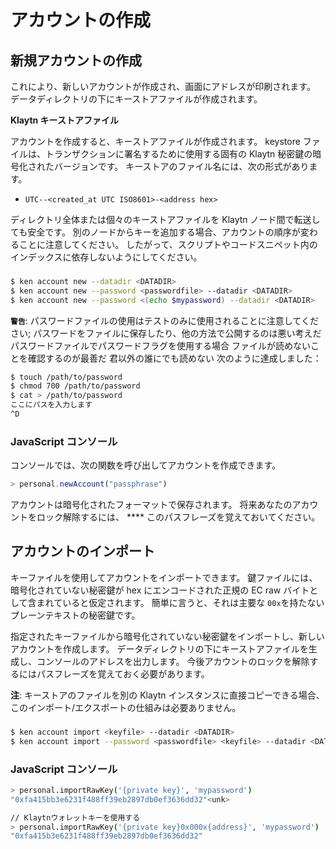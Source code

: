 # アカウントの作成 <a id="creating-accounts"></a>

## 新規アカウントの作成 <a id="creating-a-new-account"></a>

これにより、新しいアカウントが作成され、画面にアドレスが印刷されます。 データディレクトリの下にキーストアファイルが作成されます。

**Klaytn キーストアファイル**

アカウントを作成すると、キーストアファイルが作成されます。 keystore ファイルは、トランザクションに署名するために使用する固有の Klaytn 秘密鍵の暗号化されたバージョンです。 キーストアのファイル名には、次の形式があります。

* `UTC--<created_at UTC ISO8601>-<address hex>`

ディレクトリ全体または個々のキーストアファイルを Klaytn ノード間で転送しても安全です。 別のノードからキーを追加する場合、アカウントの順序が変わることに注意してください。 したがって、スクリプトやコードスニペット内のインデックスに依存しないようにしてください。

### <unk> <a id="ken"></a>

```bash
$ ken account new --datadir <DATADIR>
$ ken account new --password <passwordfile> --datadir <DATADIR>
$ ken account new --password <(echo $mypassword) --datadir <DATADIR>
```

**`警告`**: パスワードファイルの使用はテストのみに使用されることに注意してください; パスワードをファイルに保存したり、他の方法で公開するのは悪い考えだ パスワードファイルでパスワードフラグを使用する場合 ファイルが読めないことを確認するのが最善だ 君以外の誰にでも読めない 次のように達成しました：

```bash
$ touch /path/to/password
$ chmod 700 /path/to/password
$ cat > /path/to/password
ここにパスを入力します
^D
```

### JavaScript コンソール <a id="javascript-console"></a>

コンソールでは、次の関数を呼び出してアカウントを作成できます。

```javascript
> personal.newAccount("passphrase")
```

アカウントは暗号化されたフォーマットで保存されます。 将来あなたのアカウントをロック解除するには、 **** このパスフレーズを覚えておいてください。

## アカウントのインポート <a id="importing-an-account"></a>

キーファイルを使用してアカウントをインポートできます。 鍵ファイルには、暗号化されていない秘密鍵が hex にエンコードされた正規の EC raw バイトとして含まれていると仮定されます。 簡単に言うと、それは主要な `00x`を持たないプレーンテキストの秘密鍵です。

指定されたキーファイルから暗号化されていない秘密鍵をインポートし、新しいアカウントを作成します。 データディレクトリの下にキーストアファイルを生成し、コンソールのアドレスを出力します。 今後アカウントのロックを解除するにはパスフレーズを覚えておく必要があります。

**注**: キーストアのファイルを別の Klaytn インスタンスに直接コピーできる場合、このインポート/エクスポートの仕組みは必要ありません。

### <unk> <a id="ken-1"></a>

```bash
$ ken account import <keyfile> --datadir <DATADIR>
$ ken account import --password <passwordfile> <keyfile> --datadir <DATADIR>
```

### JavaScript コンソール <a id="javascript-console-1"></a>

```bash
> personal.importRawKey('{private key}', 'mypassword')
"0xfa415bb3e6231f488ff39eb2897db0ef3636dd32"<unk>

// Klaytnウォレットキーを使用する
> personal.importRawKey('{private key}0x000x{address}', 'mypassword')
"0xfa415b3e6231f488ff39eb2897db0ef3636dd32"
```



